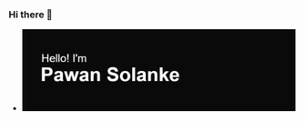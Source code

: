 ### Hi there 👋

<!--
**pawansolanke/pawansolanke** is a ✨ _special_ ✨ repository because its `README.md` (this file) appears on your GitHub profile.

Here are some ideas to get you started:

- 🔭 I’m currently working on ...
- 🌱 I’m currently learning ...
- 👯 I’m looking to collaborate on ...
- 🤔 I’m looking for help with ...
- 💬 Ask me about ...
- 📫 How to reach me: ...
- 😄 Pronouns: ...
- ⚡ Fun fact: ...
-->
- [![MasterHead](https://github.com/pawansolanke/pawansolanke/blob/main/header.png)](https://github.com/pawansolanke)
